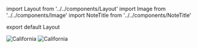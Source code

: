 import Layout from '../../components/Layout'
import Image from '../../components/Image'
import NoteTitle from '../../components/NoteTitle'

export default Layout

<NoteTitle title="Point Reyes" subtitle="Summer 2012" />

<Image src="https://s3.amazonaws.com/honkytonk.in/california/63910023.jpg" alt="California" />
<Image src="https://s3.amazonaws.com/honkytonk.in/california/63920006.jpg" alt="California" />

